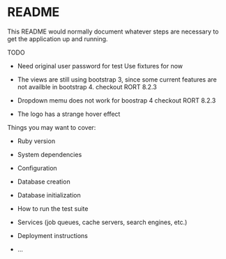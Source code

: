 # README

This README would normally document whatever steps are necessary to get the
application up and running.

TODO

- Need original user password for test
  Use fixtures for now

- The views are still using bootstrap 3, since some current features are not availble in bootstrap 4.
  checkout RORT 8.2.3

- Dropdown memu does not work for boostrap 4
  checkout RORT 8.2.3

- The logo has a strange hover effect

Things you may want to cover:

- Ruby version

- System dependencies

- Configuration

- Database creation

- Database initialization

- How to run the test suite

- Services (job queues, cache servers, search engines, etc.)

- Deployment instructions

- ...
